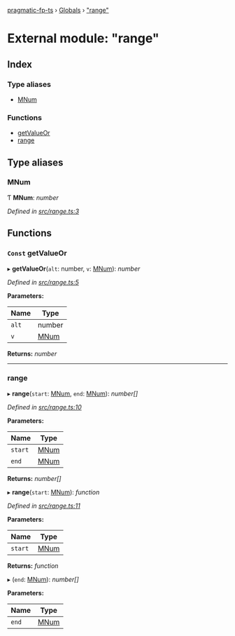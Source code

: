 [pragmatic-fp-ts](../README.md) › [Globals](../globals.md) › ["range"](_range_.md)

# External module: "range"

## Index

### Type aliases

* [MNum](_range_.md#mnum)

### Functions

* [getValueOr](_range_.md#const-getvalueor)
* [range](_range_.md#range)

## Type aliases

###  MNum

Ƭ **MNum**: *number*

*Defined in [src/range.ts:3](https://github.com/hermann-p/pragmatic-fp-ts/blob/a1a02fb/src/range.ts#L3)*

## Functions

### `Const` getValueOr

▸ **getValueOr**(`alt`: number, `v`: [MNum](_range_.md#mnum)): *number*

*Defined in [src/range.ts:5](https://github.com/hermann-p/pragmatic-fp-ts/blob/a1a02fb/src/range.ts#L5)*

**Parameters:**

Name | Type |
------ | ------ |
`alt` | number |
`v` | [MNum](_range_.md#mnum) |

**Returns:** *number*

___

###  range

▸ **range**(`start`: [MNum](_range_.md#mnum), `end`: [MNum](_range_.md#mnum)): *number[]*

*Defined in [src/range.ts:10](https://github.com/hermann-p/pragmatic-fp-ts/blob/a1a02fb/src/range.ts#L10)*

**Parameters:**

Name | Type |
------ | ------ |
`start` | [MNum](_range_.md#mnum) |
`end` | [MNum](_range_.md#mnum) |

**Returns:** *number[]*

▸ **range**(`start`: [MNum](_range_.md#mnum)): *function*

*Defined in [src/range.ts:11](https://github.com/hermann-p/pragmatic-fp-ts/blob/a1a02fb/src/range.ts#L11)*

**Parameters:**

Name | Type |
------ | ------ |
`start` | [MNum](_range_.md#mnum) |

**Returns:** *function*

▸ (`end`: [MNum](_range_.md#mnum)): *number[]*

**Parameters:**

Name | Type |
------ | ------ |
`end` | [MNum](_range_.md#mnum) |
